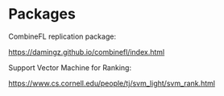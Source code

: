 # Packages

CombineFL replication package:

https://damingz.github.io/combinefl/index.html


Support Vector Machine for Ranking:

https://www.cs.cornell.edu/people/tj/svm_light/svm_rank.html

